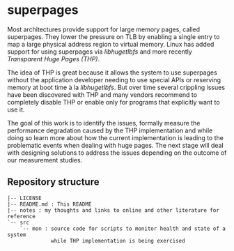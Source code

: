 # superpages
Most architectures provide support for large memory pages, called superpages.
They lower the pressure on TLB by enabling a single entry to map a large
physical address region to virtual memory. Linux has added support for using
superpages via *libhugetlbfs* and more recently *Transparent Huge Pages (THP)*.

The idea of THP is great because it allows the system to use superpages without
the application developer needing to use special APIs or reserving memory at
boot time à la *libhugetlbfs*. But over time several crippling issues have been
discovered with THP and many vendors recommend to completely disable THP or
enable only for programs that explicitly want to use it.

The goal of this work is to identify the issues, formally measure the performance
degradation caused by the THP implementation and while doing so learn more about
how the current implementation is leading to the problematic events when dealing
with huge pages. The next stage will deal with designing solutions to address
the issues depending on the outcome of our measurement studies.

## Repository structure
```
|-- LICENSE
|-- README.md : This README
|-- notes : my thoughts and links to online and other literature for reference
`-- src
    `-- mon : source code for scripts to monitor health and state of a system
              while THP implementation is being exercised
```
